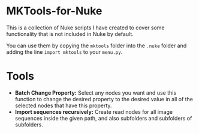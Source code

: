 # MKTools-for-Nuke

This is a collection of Nuke scripts I have created to cover some functionality that is not included in Nuke by default.

You can use them by copying the ```mktools``` folder into the ```.nuke``` folder and adding the line ```import mktools``` to your ```menu.py```.

# Tools
- **Batch Change Property:** Select any nodes you want and use this function to change the desired property to the desired value in all of the selected nodes that have this property.
- **Import sequences recursively:** Create read nodes for all image sequences inside the given path, and also subfolders and subfolders of subfolders.
